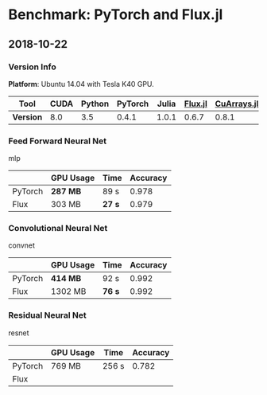 # Benchmark: PyTorch and Flux.jl

## 2018-10-22

### Version Info

**Platform**: Ubuntu 14.04 with Tesla K40 GPU.


| Tool        | CUDA | Python | PyTorch | Julia | [Flux.jl](https://github.com/FluxML/Flux.jl) | [CuArrays.jl](https://github.com/JuliaGPU/CuArrays.jl) |
| ----------- | ---- | ------ | ------- | ----- | -------------------------------------------- | ------------------------------------------------------ |
| **Version** | 8.0  | 3.5    | 0.4.1   | 1.0.1 | 0.6.7                                        | 0.8.1                                                  |



### Feed Forward Neural Net

mlp

|         | GPU Usage  | Time     | Accuracy |
| ------- | ---------- | -------- | -------- |
| PyTorch | **287 MB** | 89 s     | 0.978    |
| Flux    | 303 MB     | **27 s** | 0.979    |



### Convolutional Neural Net

convnet

|         | GPU Usage  | Time     | Accuracy |
| ------- | ---------- | -------- | -------- |
| PyTorch | **414 MB** | 92 s     | 0.992    |
| Flux    | 1302 MB    | **76 s** | 0.992    |



### Residual Neural Net

resnet

|         | GPU Usage | Time  | Accuracy |
| ------- | --------- | ----- | -------- |
| PyTorch | 769 MB    | 256 s | 0.782    |
| Flux    |           |       |          |

